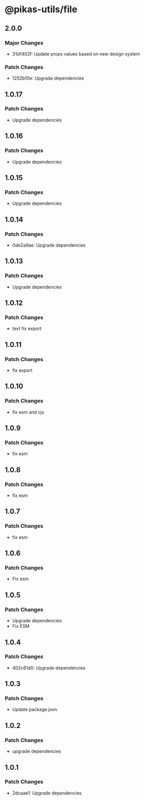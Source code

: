 # @pikas-utils/file

## 2.0.0

### Major Changes

- 31d1402f: Update props values based on new design system

### Patch Changes

- 1252b10e: Upgrade dependencies

## 1.0.17

### Patch Changes

- Upgrade dependencies

## 1.0.16

### Patch Changes

- Upgrade dependencies

## 1.0.15

### Patch Changes

- Upgrade dependencies

## 1.0.14

### Patch Changes

- 0de2a9ae: Upgrade dependencies

## 1.0.13

### Patch Changes

- Upgrade dependencies

## 1.0.12

### Patch Changes

- text fix export

## 1.0.11

### Patch Changes

- fix export

## 1.0.10

### Patch Changes

- fix esm and cjs

## 1.0.9

### Patch Changes

- fix esm

## 1.0.8

### Patch Changes

- fix esm

## 1.0.7

### Patch Changes

- fix esm

## 1.0.6

### Patch Changes

- Fix esm

## 1.0.5

### Patch Changes

- Upgrade dependencies
- Fix ESM

## 1.0.4

### Patch Changes

- 402c61d0: Upgrade dependencies

## 1.0.3

### Patch Changes

- Update package.json

## 1.0.2

### Patch Changes

- upgrade dependencies

## 1.0.1

### Patch Changes

- 2dcaae1: Upgrade dependencies
